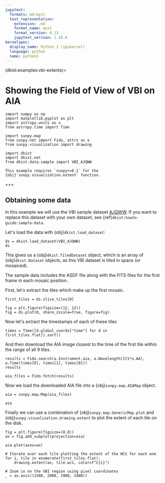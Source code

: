 ```yaml
---
jupytext:
  formats: md:myst
  text_representation:
    extension: .md
    format_name: myst
    format_version: 0.13
    jupytext_version: 1.16.6
kernelspec:
  display_name: Python 3 (ipykernel)
  language: python
  name: python3
---
```


(dkist:examples:vbi-extents)=
# Showing the Field of View of VBI on AIA

```{code-cell} ipython3
import numpy as np
import matplotlib.pyplot as plt
import astropy.units as u
from astropy.time import Time

import sunpy.map
from sunpy.net import Fido, attrs as a
from sunpy.visualization import drawing

import dkist
import dkist.net
from dkist.data.sample import VBI_AJQWW
```

```{note}
This example requires `sunpy>=6.1` for the {obj}`sunpy.visualization.extent` function.
```

+++

## Obtaining some data

In this example we will use the VBI sample dataset [AJQWW](https://dkist.data.nso.edu/datasetview/AJQWW).
If you want to replace this dataset with your own dataset, see {ref}`dkist:howto-guide:sample-data`.

Let's load the data with {obj}`dkist.load_dataset`:

```{code-cell} ipython3
ds = dkist.load_dataset(VBI_AJQWW)
ds
```

This gives us a {obj}`dkist.TiledDataset` object, which is an array of {obj}`dkist.Dataset` objects, as this VBI dataset is tiled in space (or mosaiced).

The sample data includes the ASDF file along with the FITS files for the first frame in each mosaic position.

First, let's extract the tiles which make up the first mosaic.

```{code-cell} ipython3
first_tiles = ds.slice_tiles[0]
```

```{code-cell} ipython3
fig = plt.figure(figsize=(12, 12))
fig = ds.plot(0, share_zscale=True, figure=fig)
```

Now let's extract the timestamps of each of these tiles

```{code-cell} ipython3
times = Time([d.global_coords["time"] for d in first_tiles.flat]).sort()
```

And then download the AIA image closest to the time of the first tile within the range of all 9 tiles.

```{code-cell} ipython3
results = Fido.search(a.Instrument.aia, a.Wavelength(171*u.AA), a.Time(times[0], times[1], times[0]))
results
```

```{code-cell} ipython3
aia_files = Fido.fetch(results)
```

Now we load the downloaded AIA file into a {obj}`sunpy.map.AIAMap` object.

```{code-cell} ipython3
aia = sunpy.map.Map(aia_files)
```

```{code-cell} ipython3
aia
```

Finally we can use a combination of {obj}`sunpy.map.GenericMap.plot` and {obj}`sunpy.visualization.drawing.extent` to plot the extent of each tile on the disk.

```{code-cell} ipython3
fig = plt.figure(figsize=(8,8))
ax = fig.add_subplot(projection=aia)

aia.plot(axes=ax)

# Iterate over each tile plotting the extent of the WCS for each one
for i, tile in enumerate(first_tiles.flat):
    drawing.extent(ax, tile.wcs, color=f"C{i}")

# Zoom in on the VBI region using pixel coordinates
_ = ax.axis((1500, 2000, 1900, 2400))
```

